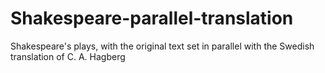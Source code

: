 # Shakespeare-parallel-translation
Shakespeare's plays, with the original text set in parallel with the Swedish translation of C. A. Hagberg
